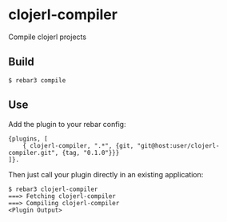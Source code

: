 clojerl-compiler
=====

Compile clojerl projects

Build
-----

    $ rebar3 compile

Use
---

Add the plugin to your rebar config:

    {plugins, [
        { clojerl-compiler, ".*", {git, "git@host:user/clojerl-compiler.git", {tag, "0.1.0"}}}
    ]}.

Then just call your plugin directly in an existing application:


    $ rebar3 clojerl-compiler
    ===> Fetching clojerl-compiler
    ===> Compiling clojerl-compiler
    <Plugin Output>
